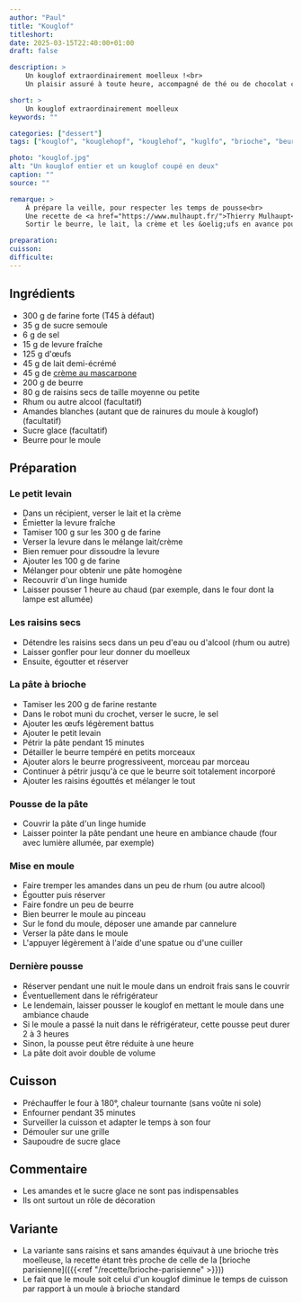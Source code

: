 ```yaml
---
author: "Paul"
title: "Kouglof"
titleshort:
date: 2025-03-15T22:40:00+01:00
draft: false

description: >
    Un kouglof extraordinairement moelleux !<br>
    Un plaisir assuré à toute heure, accompagné de thé ou de chocolat chaud. Mais aussi seul, en toute simplicité.

short: >
    Un kouglof extraordinairement moelleux 
keywords: ""

categories: ["dessert"]
tags: ["kouglof", "kouglehopf", "kouglehof", "kuglfo", "brioche", "beurre", "farine", "raisins secs", "amandes", "sucre glace"]

photo: "kouglof.jpg"
alt: "Un kouglof entier et un kouglof coupé en deux"
caption: ""
source: ""

remarque: >
    À prépare la veille, pour respecter les temps de pousse<br>
    Une recette de <a href="https://www.mulhaupt.fr/">Thierry Mulhaupt</a><br>
    Sortir le beurre, le lait, la crème et les &oelig;ufs en avance pour qu'il soient tempérés

preparation: 
cuisson: 
difficulte:
---
```



## Ingrédients
- 300 g de farine forte (T45 à défaut)
- 35 g de sucre semoule
- 6 g de sel
- 15 g de levure fraîche
- 125 g d'&oelig;ufs
- 45 g de lait demi-écrémé
- 45 g de [crème au mascarpone](https://www.elle-et-vire.com/fr/fr/creme/produits/la-creme-au-mascarpone/)
- 200 g de beurre
- 80 g de raisins secs de taille moyenne ou petite
- Rhum ou autre alcool (facultatif)
- Amandes blanches (autant que de rainures du moule à kouglof) (facultatif)
- Sucre glace (facultatif)
- Beurre pour le moule

## Préparation
### Le petit levain
- Dans un récipient, verser le lait et la crème
- Émietter la levure fraîche 
- Tamiser 100 g sur les 300 g de farine
- Verser la levure dans le mélange lait/crème
- Bien remuer pour dissoudre la levure
- Ajouter les 100 g de farine
- Mélanger pour obtenir une pâte homogène
- Recouvrir d'un linge humide
- Laisser pousser 1 heure au chaud (par exemple, dans le four dont la lampe est allumée)
### Les raisins secs
- Détendre les raisins secs dans un peu d'eau ou d'alcool (rhum ou autre)
- Laisser gonfler pour leur donner du moelleux
- Ensuite, égoutter et réserver
### La pâte à brioche
- Tamiser les 200 g de farine restante
- Dans le robot muni du crochet, verser le sucre, le sel
- Ajouter les &oelig;ufs légèrement battus
- Ajouter le petit levain
- Pétrir la pâte pendant 15 minutes
- Détailler le beurre tempéré en petits morceaux
- Ajouter alors le beurre progressiveent, morceau par morceau
- Continuer à pétrir jusqu'à ce que le beurre soit totalement incorporé
- Ajouter les raisins égouttés et mélanger le tout
### Pousse de la pâte
- Couvrir la pâte d'un linge humide
- Laisser pointer la pâte pendant une heure en ambiance chaude (four avec lumière allumée, par exemple)
### Mise en moule
- Faire tremper les amandes dans un peu de rhum (ou autre alcool)
- Égoutter puis réserver
- Faire fondre un peu de beurre
- Bien beurrer le moule au pinceau
- Sur le fond du moule, déposer une amande par cannelure
- Verser la pâte dans le moule
- L'appuyer légèrement à l'aide d'une spatue ou d'une cuiller
### Dernière pousse
- Réserver pendant une nuit le moule dans un endroit frais sans le couvrir
- Éventuellement dans le réfrigérateur
- Le lendemain, laisser pousser le kouglof en mettant le moule dans une ambiance chaude
- Si le moule a passé la nuit dans le réfrigérateur, cette pousse peut durer 2 à 3 heures
- Sinon, la pousse peut être réduite à une heure
- La pâte doit avoir double de volume
## Cuisson
- Préchauffer le four à 180°, chaleur tournante (sans voûte ni sole)
- Enfourner pendant 35 minutes
- Surveiller la cuisson et adapter le temps à son four
- Démouler sur une grille
- Saupoudre de sucre glace
## Commentaire
- Les amandes et le sucre glace ne sont pas indispensables
- Ils ont surtout un rôle de décoration

## Variante
- La variante sans raisins et sans amandes équivaut à une brioche très moelleuse, la recette étant très proche de celle de la [brioche parisienne](({{<ref "/recette/brioche-parisienne" >}}))
- Le fait que le moule soit celui d'un kouglof diminue le temps de cuisson par rapport à un moule à brioche standard